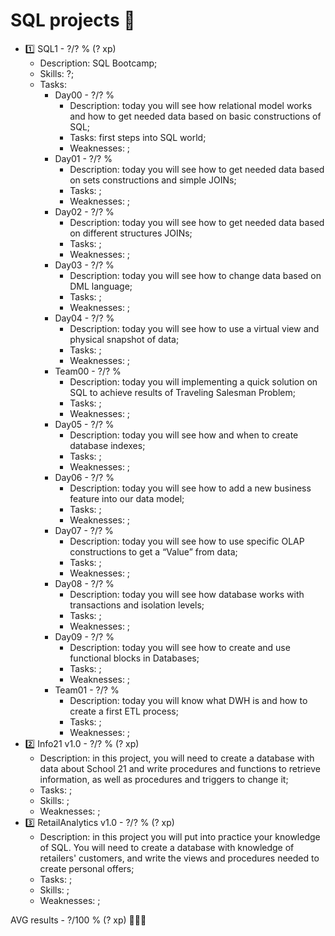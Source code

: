 # SQL projects 💙

* 1️⃣ SQL1  - ?/? % (? xp)
  * Description: SQL Bootcamp;
  * Skills: ?;
  * Tasks:
    * Day00 - ?/? %
      * Description: today you will see how relational model works and how to get needed data based on basic constructions of SQL;
      * Tasks: first steps into SQL world;
      * Weaknesses: ;
    * Day01 - ?/? %
      * Description: today you will see how to get needed data based on sets constructions and simple JOINs;
      * Tasks: ;
      * Weaknesses: ;
    * Day02 - ?/? %
      * Description: today you will see how to get needed data based on different structures JOINs;
      * Tasks: ;
      * Weaknesses: ;
    * Day03 - ?/? %
      * Description: today you will see how to change data based on DML language;
      * Tasks: ;
      * Weaknesses: ;
    * Day04 - ?/? %
      * Description: today you will see how to use a virtual view and physical snapshot of data;
      * Tasks: ;
      * Weaknesses: ;
    * Team00 - ?/? %
      * Description: today you will implementing a quick solution on SQL to achieve results of Traveling Salesman Problem;
      * Tasks: ;
      * Weaknesses: ;
    * Day05 - ?/? %
      * Description: today you will see how and when to create database indexes;
      * Tasks: ;
      * Weaknesses: ;
    * Day06 - ?/? %
      * Description: today you will see how to add a new business feature into our data model;
      * Tasks: ;
      * Weaknesses: ;
    * Day07 - ?/? %
      * Description: today you will see how to use specific OLAP constructions to get a “Value” from data;
      * Tasks: ;
      * Weaknesses: ;
    * Day08 - ?/? %
      * Description: today you will see how database works with transactions and isolation levels;
      * Tasks: ;
      * Weaknesses: ;
    * Day09 - ?/? %
      * Description: today you will see how to create and use functional blocks in Databases;
      * Tasks: ;
      * Weaknesses: ;
    * Team01 - ?/? %
      * Description: today you will know what DWH is and how to create a first ETL process;
      * Tasks: ;
      * Weaknesses: ;
* 2️⃣ Info21 v1.0 - ?/? % (? xp)
  * Description: in this project, you will need to create a database with data about School 21 and write procedures and functions to retrieve information, as well as procedures and triggers to change it;
  * Tasks: ;
  * Skills: ;
  * Weaknesses: ;
* 3️⃣ RetailAnalytics v1.0 - ?/? % (? xp)
  * Description: in this project you will put into practice your knowledge of SQL. You will need to create a database with knowledge of retailers' customers, and write the views and procedures needed to create personal offers;
  * Tasks: ;
  * Skills: ;
  * Weaknesses: ;

AVG results - ?/100 % (? xp) 🥇🥈🥉
